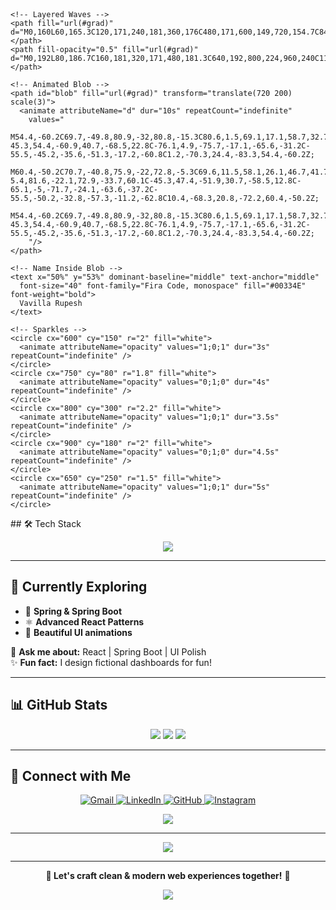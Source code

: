 <p align="center">
  <svg viewBox="0 0 1440 400" width="100%" xmlns="http://www.w3.org/2000/svg">
    <defs>
      <linearGradient id="grad" x1="0%" y1="0%" x2="100%" y2="100%">
        <stop offset="0%" stop-color="#00C9FF"/>
        <stop offset="100%" stop-color="#ffffff"/>
      </linearGradient>
    </defs>

    <!-- Layered Waves -->
    <path fill="url(#grad)" d="M0,160L60,165.3C120,171,240,181,360,176C480,171,600,149,720,154.7C840,160,960,192,1080,181.3C1200,171,1320,117,1380,90.7L1440,64L1440,0L1380,0C1320,0,1200,0,1080,0C960,0,840,0,720,0C600,0,480,0,360,0C240,0,120,0,60,0L0,0Z"></path>
    <path fill-opacity="0.5" fill="url(#grad)" d="M0,192L80,186.7C160,181,320,171,480,181.3C640,192,800,224,960,240C1120,256,1280,256,1360,256L1440,256L1440,0L1360,0C1280,0,1120,0,960,0C800,0,640,0,480,0C320,0,160,0,80,0L0,0Z"></path>

    <!-- Animated Blob -->
    <path id="blob" fill="url(#grad)" transform="translate(720 200) scale(3)">
      <animate attributeName="d" dur="10s" repeatCount="indefinite"
        values="
          M54.4,-60.2C69.7,-49.8,80.9,-32,80.8,-15.3C80.6,1.5,69.1,17.1,58.7,32.7C48.2,48.3,38.8,63.8,24.2,69.7C9.6,75.6,-10.1,71.9,-27.7,63.1C-45.3,54.4,-60.9,40.7,-68.5,22.8C-76.1,4.9,-75.7,-17.1,-65.6,-31.2C-55.5,-45.2,-35.6,-51.3,-17.2,-60.8C1.2,-70.3,24.4,-83.3,54.4,-60.2Z;
          M60.4,-50.2C70.7,-40.8,75.9,-22,72.8,-5.3C69.6,11.5,58.1,26.1,46.7,41.7C35.2,57.3,23.8,73.8,9.2,77.7C-5.4,81.6,-22.1,72.9,-33.7,60.1C-45.3,47.4,-51.9,30.7,-58.5,12.8C-65.1,-5,-71.7,-24.1,-63.6,-37.2C-55.5,-50.2,-32.8,-57.3,-11.2,-62.8C10.4,-68.3,20.8,-72.2,60.4,-50.2Z;
          M54.4,-60.2C69.7,-49.8,80.9,-32,80.8,-15.3C80.6,1.5,69.1,17.1,58.7,32.7C48.2,48.3,38.8,63.8,24.2,69.7C9.6,75.6,-10.1,71.9,-27.7,63.1C-45.3,54.4,-60.9,40.7,-68.5,22.8C-76.1,4.9,-75.7,-17.1,-65.6,-31.2C-55.5,-45.2,-35.6,-51.3,-17.2,-60.8C1.2,-70.3,24.4,-83.3,54.4,-60.2Z;
        "/>
    </path>

    <!-- Name Inside Blob -->
    <text x="50%" y="53%" dominant-baseline="middle" text-anchor="middle"
      font-size="40" font-family="Fira Code, monospace" fill="#00334E" font-weight="bold">
      Vavilla Rupesh
    </text>

    <!-- Sparkles -->
    <circle cx="600" cy="150" r="2" fill="white">
      <animate attributeName="opacity" values="1;0;1" dur="3s" repeatCount="indefinite" />
    </circle>
    <circle cx="750" cy="80" r="1.8" fill="white">
      <animate attributeName="opacity" values="0;1;0" dur="4s" repeatCount="indefinite" />
    </circle>
    <circle cx="800" cy="300" r="2.2" fill="white">
      <animate attributeName="opacity" values="1;0;1" dur="3.5s" repeatCount="indefinite" />
    </circle>
    <circle cx="900" cy="180" r="2" fill="white">
      <animate attributeName="opacity" values="0;1;0" dur="4.5s" repeatCount="indefinite" />
    </circle>
    <circle cx="650" cy="250" r="1.5" fill="white">
      <animate attributeName="opacity" values="1;0;1" dur="5s" repeatCount="indefinite" />
    </circle>
  </svg>
</p>
## 🛠️ Tech Stack

<p align="center">
  <img src="https://skillicons.dev/icons?i=html,css,javascript,react,tailwind,java,spring,springboot,postgres,git,github,vscode" />
</p>

---

## 🧩 Currently Exploring

- 🌱 **Spring & Spring Boot**
- ⚛️ **Advanced React Patterns**
- 🎨 **Beautiful UI animations**

💬 **Ask me about:** React | Spring Boot | UI Polish  
✨ **Fun fact:** I design fictional dashboards for fun!

---

## 📊 GitHub Stats

<p align="center">
  <img src="https://github-readme-stats.vercel.app/api?username=vavilla-rupesh&show_icons=true&theme=radical&hide_border=true" />
  <img src="https://github-readme-streak-stats.herokuapp.com?user=vavilla-rupesh&theme=radical&hide_border=true" />
  <img src="https://github-readme-stats.vercel.app/api/top-langs/?username=vavilla-rupesh&layout=compact&theme=radical&hide_border=true" />
</p>

---

## 🔗 Connect with Me

<p align="center">
  <a href="mailto:rupeshvavilla200325@gmail.com">
    <img src="https://skillicons.dev/icons?i=gmail" alt="Gmail" />
  </a>
  <a href="https://www.linkedin.com/in/rupeshvavilla/">
    <img src="https://skillicons.dev/icons?i=linkedin" alt="LinkedIn" />
  </a>
  <a href="https://github.com/rupeshvavilla">
    <img src="https://skillicons.dev/icons?i=github" alt="GitHub" />
  </a>
  <a href="https://www.instagram.com/rvavilla/">
    <img src="https://skillicons.dev/icons?i=instagram" alt="Instagram" />
  </a>
</p>

<p align="center">
  <a href="mailto:rupeshvavilla200325@gmail.com">
    <img src="https://img.shields.io/badge/Let's%20Collaborate!-00C9FF?style=for-the-badge&logo=Handshake&logoColor=white" />
  </a>
</p>

---

<p align="center">
  <img src="https://quotes-github-readme.vercel.app/api?type=horizontal&theme=radical" />
</p>

---
<p align="center">
  <b>💙 Let's craft clean & modern web experiences together!</b> 🚀
</p>

<p align="center">
  <img src="https://capsule-render.vercel.app/api?type=waving&height=120&section=footer&color=gradient&gradient=00C9FF,3F5EFB,ffffff" />
</p>
